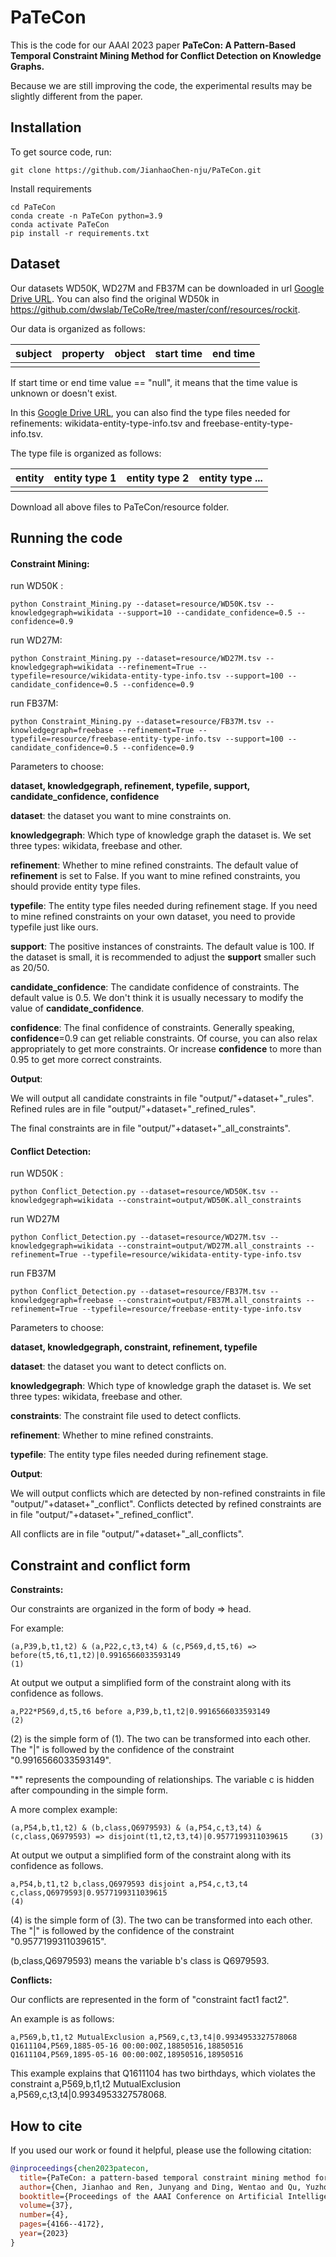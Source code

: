 # PaTeCon

This is the code for our AAAI 2023 paper **PaTeCon: A Pattern-Based Temporal Constraint Mining Method for Conflict Detection on Knowledge Graphs.**

Because we are still improving the code, the experimental results may be slightly different from the paper.

## Installation

To get source code, run:

```
git clone https://github.com/JianhaoChen-nju/PaTeCon.git
```

Install requirements

```shell
cd PaTeCon
conda create -n PaTeCon python=3.9
conda activate PaTeCon
pip install -r requirements.txt
```

## Dataset

Our datasets WD50K, WD27M and FB37M can be downloaded in url [Google Drive URL](https://drive.google.com/drive/folders/1tFmSPK7RzYM1qVDlCB7d8vuk_pHwqYGV?usp=sharing). You can also find the original WD50k in https://github.com/dwslab/TeCoRe/tree/master/conf/resources/rockit.

Our data is organized as follows:

| subject | property | **object** | start time | end time |
| ------- | -------- | ---------- | ---------- | -------- |
|         |          |            |            |          |

If start time or end time value == "null", it means that the time value is unknown or doesn't exist.

In this [Google Drive URL](https://drive.google.com/drive/folders/1tFmSPK7RzYM1qVDlCB7d8vuk_pHwqYGV?usp=sharing), you can also find the type files needed for refinements: wikidata-entity-type-info.tsv and freebase-entity-type-info.tsv.

The type file is organized as follows:

| entity | entity type 1 | entity type 2 | entity type ... |
| ------ | ------------- | ------------- | --------------- |
|        |               |               |                 |

Download all above files to PaTeCon/resource folder.

## Running the code

#### Constraint Mining:

run WD50K :

```shell
python Constraint_Mining.py --dataset=resource/WD50K.tsv --knowledgegraph=wikidata --support=10 --candidate_confidence=0.5 --confidence=0.9
```

run WD27M:

```shell
python Constraint_Mining.py --dataset=resource/WD27M.tsv --knowledgegraph=wikidata --refinement=True --typefile=resource/wikidata-entity-type-info.tsv --support=100 --candidate_confidence=0.5 --confidence=0.9
```

run FB37M:

```shell
python Constraint_Mining.py --dataset=resource/FB37M.tsv --knowledgegraph=freebase --refinement=True --typefile=resource/freebase-entity-type-info.tsv --support=100 --candidate_confidence=0.5 --confidence=0.9
```

Parameters to choose:

**dataset, knowledgegraph, refinement, typefile, support, candidate_confidence, confidence**

**dataset**: the dataset you want to mine constraints on.

**knowledgegraph**: Which type of knowledge graph the dataset is. We set three types: wikidata, freebase and other.

**refinement**: Whether to mine refined constraints. The default value of **refinement** is set to False. If you want to mine refined constraints, you should provide entity type files.

**typefile**: The entity type files needed during refinement stage. If you need to mine refined constraints on your own dataset, you need to provide typefile just like ours. 

**support**: The positive instances of constraints. The default value is 100. If the dataset is small, it is recommended to adjust the **support** smaller such as 20/50.

**candidate_confidence**: The candidate confidence of constraints. The default value is 0.5. We don't think it is usually necessary to modify the value of **candidate_confidence**.

**confidence**: The final confidence of constraints. Generally speaking, **confidence**=0.9 can get reliable constraints. Of course, you can also relax appropriately to get more constraints. Or increase **confidence** to more than 0.95 to get more correct constraints.

**Output**: 

We will output all candidate constraints in file "output/"+dataset+"\_rules". Refined rules are in file "output/"+dataset+"_refined_rules".

The final constraints are in file "output/"+dataset+"_all_constraints".

#### Conflict Detection:

run WD50K :

```shell
python Conflict_Detection.py --dataset=resource/WD50K.tsv --knowledgegraph=wikidata --constraint=output/WD50K.all_constraints
```

run WD27M

```
python Conflict_Detection.py --dataset=resource/WD27M.tsv --knowledgegraph=wikidata --constraint=output/WD27M.all_constraints --refinement=True --typefile=resource/wikidata-entity-type-info.tsv
```

run FB37M

```
python Conflict_Detection.py --dataset=resource/FB37M.tsv --knowledgegraph=freebase --constraint=output/FB37M.all_constraints --refinement=True --typefile=resource/freebase-entity-type-info.tsv
```

Parameters to choose:

**dataset, knowledgegraph, constraint, refinement, typefile**

**dataset**: the dataset you want to detect conflicts on.

**knowledgegraph**: Which type of knowledge graph the dataset is. We set three types: wikidata, freebase and other.

**constraints**: The constraint file used to detect conflicts.

**refinement**: Whether to mine refined constraints.

**typefile**: The entity type files needed during refinement stage.

**Output**: 

We will output conflicts which are detected by non-refined constraints in file "output/"+dataset+"\_conflict". Conflicts detected by refined constraints are in file "output/"+dataset+"_refined_conflict".

All conflicts are in file "output/"+dataset+"_all_conflicts".

## Constraint and conflict form

**Constraints:**

Our constraints are organized in the form of body => head.

For example:

```
(a,P39,b,t1,t2) & (a,P22,c,t3,t4) & (c,P569,d,t5,t6) => before(t5,t6,t1,t2)|0.9916566033593149								(1)
```

At output we output a simplified form of the constraint along with its confidence as follows.

```
a,P22*P569,d,t5,t6 before a,P39,b,t1,t2|0.9916566033593149																	(2)
```

(2) is the simple form of (1). The two can be transformed into each other. The "|" is followed by the confidence of the constraint "0.9916566033593149". 

"*" represents the compounding of relationships. The variable c is hidden after compounding in the simple form.

A more complex example:

```
(a,P54,b,t1,t2) & (b,class,Q6979593) & (a,P54,c,t3,t4) & (c,class,Q6979593) => disjoint(t1,t2,t3,t4)|0.9577199311039615		(3)
```

At output we output a simplified form of the constraint along with its confidence as follows.

```
a,P54,b,t1,t2 b,class,Q6979593 disjoint a,P54,c,t3,t4 c,class,Q6979593|0.9577199311039615									(4)
```

(4) is the simple form of (3). The two can be transformed into each other. The "|" is followed by the confidence of the constraint "0.9577199311039615". 

(b,class,Q6979593) means the variable b's class is Q6979593.

**Conflicts:**

Our conflicts are represented in the form of "constraint	fact1	fact2".

An example is as follows:

```
a,P569,b,t1,t2 MutualExclusion a,P569,c,t3,t4|0.9934953327578068    Q1611104,P569,1885-05-16 00:00:00Z,18850516,18850516   Q1611104,P569,1895-05-16 00:00:00Z,18950516,18950516
```

This example explains that Q1611104 has two birthdays, which violates the constraint a,P569,b,t1,t2 MutualExclusion a,P569,c,t3,t4|0.9934953327578068.

## How to cite

If you used our work or found it helpful, please use the following citation:

```bib
@inproceedings{chen2023patecon,
  title={PaTeCon: a pattern-based temporal constraint mining method for conflict detection on knowledge graphs},
  author={Chen, Jianhao and Ren, Junyang and Ding, Wentao and Qu, Yuzhong},
  booktitle={Proceedings of the AAAI Conference on Artificial Intelligence},
  volume={37},
  number={4},
  pages={4166--4172},
  year={2023}
}
```

